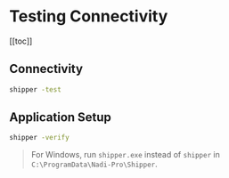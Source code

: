 # Testing Connectivity

[[toc]]

## Connectivity

```bash
shipper -test
```

## Application Setup

```bash
shipper -verify
```

> For Windows, run `shipper.exe` instead of `shipper` in `C:\ProgramData\Nadi-Pro\Shipper`.
